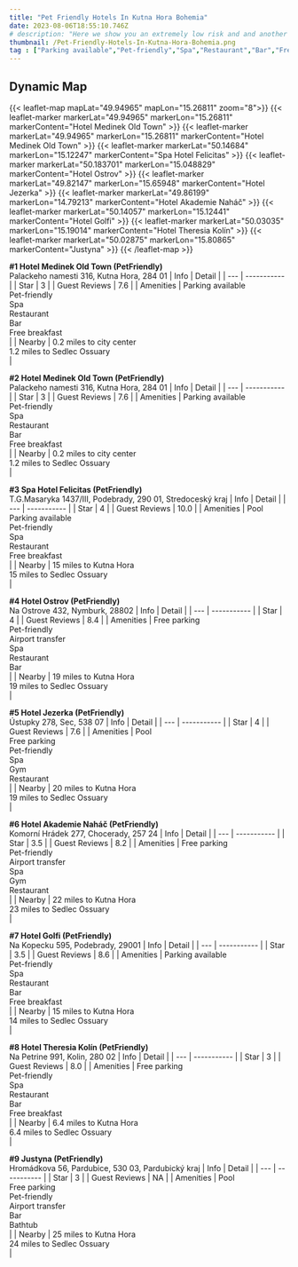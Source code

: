 ```yaml
---
title: "Pet Friendly Hotels In Kutna Hora Bohemia"
date: 2023-08-06T18:55:10.746Z
# description: "Here we show you an extremely low risk and and another medium risk approach to earn passive income "
thumbnail: /Pet-Friendly-Hotels-In-Kutna-Hora-Bohemia.png
tag : ["Parking available","Pet-friendly","Spa","Restaurant","Bar","Free breakfast","Pool","Free parking","Airport transfer","Gym","Bathtub"]
---
```


## Dynamic Map
{{< leaflet-map  mapLat="49.94965" mapLon="15.26811" zoom="8">}}
    {{< leaflet-marker markerLat="49.94965" markerLon="15.26811" markerContent="Hotel Medinek Old Town" >}}
    {{< leaflet-marker markerLat="49.94965" markerLon="15.26811" markerContent="Hotel Medinek Old Town" >}}
    {{< leaflet-marker markerLat="50.14684" markerLon="15.12247" markerContent="Spa Hotel Felicitas" >}}
    {{< leaflet-marker markerLat="50.183701" markerLon="15.048829" markerContent="Hotel Ostrov" >}}
    {{< leaflet-marker markerLat="49.82147" markerLon="15.65948" markerContent="Hotel Jezerka" >}}
    {{< leaflet-marker markerLat="49.86199" markerLon="14.79213" markerContent="Hotel Akademie Naháč" >}}
    {{< leaflet-marker markerLat="50.14057" markerLon="15.12441" markerContent="Hotel Golfi" >}}
    {{< leaflet-marker markerLat="50.03035" markerLon="15.19014" markerContent="Hotel Theresia Kolín" >}}
    {{< leaflet-marker markerLat="50.02875" markerLon="15.80865" markerContent="Justyna" >}}
{{< /leaflet-map >}}


**#1 Hotel Medinek Old Town (PetFriendly)**<br>Palackeho namesti 316, Kutna Hora, 284 01
| Info | Detail |
| --- | ----------- |
| Star | 3 |
| Guest Reviews | 7.6 |
| Amenities | Parking available<br>Pet-friendly<br>Spa<br>Restaurant<br>Bar<br>Free breakfast<br> |
| Nearby | 0.2 miles to city center<br>1.2 miles to Sedlec Ossuary<br> |

**#2 Hotel Medinek Old Town (PetFriendly)**<br>Palackeho namesti 316, Kutna Hora, 284 01
| Info | Detail |
| --- | ----------- |
| Star | 3 |
| Guest Reviews | 7.6 |
| Amenities | Parking available<br>Pet-friendly<br>Spa<br>Restaurant<br>Bar<br>Free breakfast<br> |
| Nearby | 0.2 miles to city center<br>1.2 miles to Sedlec Ossuary<br> |

**#3 Spa Hotel Felicitas (PetFriendly)**<br>T.G.Masaryka 1437/III, Podebrady, 290 01, Stredoceský kraj
| Info | Detail |
| --- | ----------- |
| Star | 4 |
| Guest Reviews | 10.0 |
| Amenities | Pool<br>Parking available<br>Pet-friendly<br>Spa<br>Restaurant<br>Free breakfast<br> |
| Nearby | 15 miles to Kutna Hora<br>15 miles to Sedlec Ossuary<br> |

**#4 Hotel Ostrov (PetFriendly)**<br>Na Ostrove 432, Nymburk, 28802
| Info | Detail |
| --- | ----------- |
| Star | 4 |
| Guest Reviews | 8.4 |
| Amenities | Free parking<br>Pet-friendly<br>Airport transfer<br>Spa<br>Restaurant<br>Bar<br> |
| Nearby | 19 miles to Kutna Hora<br>19 miles to Sedlec Ossuary<br> |

**#5 Hotel Jezerka (PetFriendly)**<br>Ústupky 278, Sec, 538 07
| Info | Detail |
| --- | ----------- |
| Star | 4 |
| Guest Reviews | 7.6 |
| Amenities | Pool<br>Free parking<br>Pet-friendly<br>Spa<br>Gym<br>Restaurant<br> |
| Nearby | 20 miles to Kutna Hora<br>19 miles to Sedlec Ossuary<br> |

**#6 Hotel Akademie Naháč (PetFriendly)**<br>Komorní Hrádek 277, Chocerady, 257 24
| Info | Detail |
| --- | ----------- |
| Star | 3.5 |
| Guest Reviews | 8.2 |
| Amenities | Free parking<br>Pet-friendly<br>Airport transfer<br>Spa<br>Gym<br>Restaurant<br> |
| Nearby | 22 miles to Kutna Hora<br>23 miles to Sedlec Ossuary<br> |

**#7 Hotel Golfi (PetFriendly)**<br>Na Kopecku 595, Podebrady, 29001
| Info | Detail |
| --- | ----------- |
| Star | 3.5 |
| Guest Reviews | 8.6 |
| Amenities | Parking available<br>Pet-friendly<br>Spa<br>Restaurant<br>Bar<br>Free breakfast<br> |
| Nearby | 15 miles to Kutna Hora<br>14 miles to Sedlec Ossuary<br> |

**#8 Hotel Theresia Kolín (PetFriendly)**<br>Na Petrine 991, Kolin, 280 02
| Info | Detail |
| --- | ----------- |
| Star | 3 |
| Guest Reviews | 8.0 |
| Amenities | Free parking<br>Pet-friendly<br>Spa<br>Restaurant<br>Bar<br>Free breakfast<br> |
| Nearby | 6.4 miles to Kutna Hora<br>6.4 miles to Sedlec Ossuary<br> |

**#9 Justyna (PetFriendly)**<br>Hromádkova 56, Pardubice, 530 03, Pardubický kraj
| Info | Detail |
| --- | ----------- |
| Star | 3 |
| Guest Reviews | NA |
| Amenities | Pool<br>Free parking<br>Pet-friendly<br>Airport transfer<br>Bar<br>Bathtub<br> |
| Nearby | 25 miles to Kutna Hora<br>24 miles to Sedlec Ossuary<br> |

